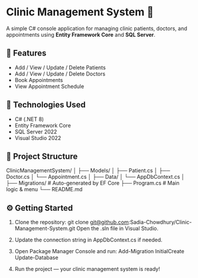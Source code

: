 # Clinic Management System 🏥

A simple C# console application for managing clinic patients, doctors, and appointments using **Entity Framework Core** and **SQL Server**.

## 📌 Features

- Add / View / Update / Delete Patients
- Add / View / Update / Delete Doctors
- Book Appointments
- View Appointment Schedule

## 🧰 Technologies Used

- C# (.NET 8)
- Entity Framework Core
- SQL Server 2022
- Visual Studio 2022

## 📂 Project Structure

ClinicManagementSystem/
│
├── Models/
│ ├── Patient.cs
│ ├── Doctor.cs
│ └── Appointment.cs
│
├── Data/
│ └── AppDbContext.cs
│
├── Migrations/ # Auto-generated by EF Core
├── Program.cs # Main logic & menu
└── README.md

## ⚙️ Getting Started

1. Clone the repository:
   git clone git@github.com:Sadia-Chowdhury/Clinic-Management-System.git
   Open the .sln file in Visual Studio.

2. Update the connection string in AppDbContext.cs if needed.

3. Open Package Manager Console and run:
    Add-Migration InitialCreate
    Update-Database
4. Run the project — your clinic management system is ready!


